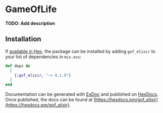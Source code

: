 # GameOfLife

**TODO: Add description**

## Installation

If [available in Hex](https://hex.pm/docs/publish), the package can be installed
by adding `gof_elixir` to your list of dependencies in `mix.exs`:

```elixir
def deps do
  [
    {:gof_elixir, "~> 0.1.0"}
  ]
end
```

Documentation can be generated with [ExDoc](https://github.com/elixir-lang/ex_doc)
and published on [HexDocs](https://hexdocs.pm). Once published, the docs can
be found at [https://hexdocs.pm/gof_elixir](https://hexdocs.pm/gof_elixir).

